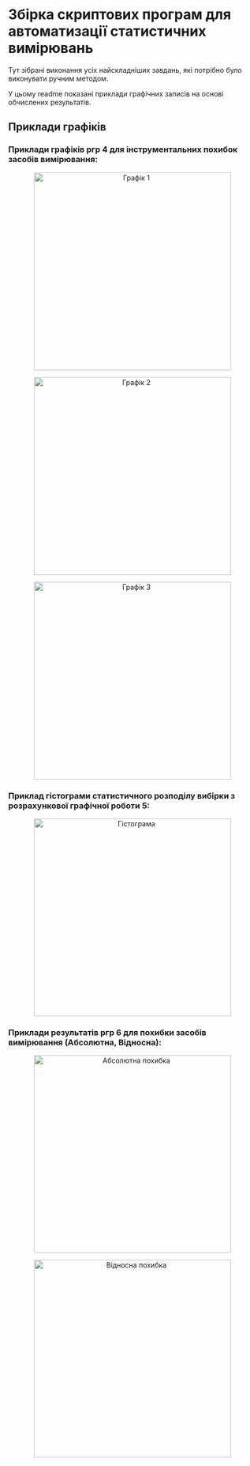 # Збірка скриптових програм для автоматизації статистичних вимірювань

Тут зібрані виконання усіх найскладніших завдань, які потрібно було виконувати ручним методом.

У цьому readme показані приклади графічних записів на основі обчислених результатів.

## Приклади графіків

### Приклади графіків ргр 4 для інструментальних похибок засобів вимірювання:

<p align="center">
  <img src="https://github.com/user-attachments/assets/c1a40391-50ed-41c5-905f-cd5b5bdd6264" alt="Графік 1" width="400">
</p>
<p align="center">
  <img src="https://github.com/user-attachments/assets/e45a8c37-c818-4720-bc2c-67681b7eed2c" alt="Графік 2" width="400">
</p>
<p align="center">
  <img src="https://github.com/user-attachments/assets/c789f948-6059-4e2d-a3eb-429976d653a6" alt="Графік 3" width="400">
</p>

### Приклад гістограми статистичного розподілу вибірки з розрахункової графічної роботи 5:

<p align="center">
  <img src="https://github.com/user-attachments/assets/5728dfd3-e5df-4cd5-ae54-cd0bdf8a69db" alt="Гістограма" width="400">
</p>

### Приклади результатів ргр 6 для похибки засобів вимірювання (Абсолютна, Відносна):

<p align="center">
  <img src="https://github.com/user-attachments/assets/51505299-5603-40a7-b04a-2c86db71e5e0" alt="Абсолютна похибка" width="400">
</p>
<p align="center">
  <img src="https://github.com/user-attachments/assets/cdfeb1dc-c67e-4589-bad2-b95943f4978b" alt="Відносна похибка" width="400">
</p>
